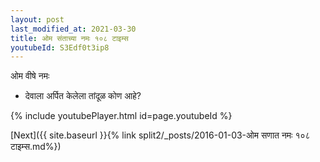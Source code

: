 ```yaml
---
layout: post
last_modified_at: 2021-03-30
title: ओम संताच्या नमः १०८ टाइम्स
youtubeId: S3Edf0t3ip8
---
```

 
 
 ओम वीषे नमः  
 
 -  देवाला अर्पित केलेला तांदूळ कोण आहे? 
 
  
 
  
 
 
 
 
 
 


{% include youtubePlayer.html id=page.youtubeId %}
 
[Next]({{ site.baseurl }}{% link  split2/_posts/2016-01-03-ओम सणात नमः १०८ टाइम्स.md%})
 
